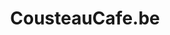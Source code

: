 ---
   slug: portfolio/cousteaucafe-be
   title: CousteauCafe.be
   text: {
      nl: "Café Cousteau is een gezellig café in het hartje van Antwerpen. Om meer klanten te kunnen bereiken, en om de events en menukaart op gemakkelijke manier te kunnen presenteren, werd cousteaucafe.be gecreëerd. Een simpele, maar effectieve website.",
      en: "Café Cousteau is a cozy café in the heart of Antwerp. In order to reach more customers, and to present the events and menu card in an easy way, cousteaucafe.be was created. A rather simple, but effective website.",
   }
   published_on: 2023-04-20
   cover_image: portfolio/cousteau_view_corner.webp
   client: clients/cafecousteau
   href: https://cousteaucafe.be
   solution: web
   gallery: 
      - portfolio/cousteaucafebe_website_mockup.png
   tags: 
      - webdesign
      - webdev
      - webmanagement
   enabled: true
   featured: true
---